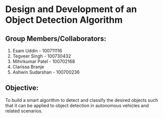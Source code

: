 # Design and Development of an Object Detection Algorithm

## Group Members/Collaborators:

1. Esam Uddin - 100711116
2. Tegveer Singh - 100730432
3. Mihirkumar Patel - 100702168
4. Clarissa Branje
5. Ashwin Sudarshan - 100700236

## Objective:

To build a smart algorithm to detect and classify the desired objects such that it can be applied to object detection in autonomous vehicles and related scenarios.
